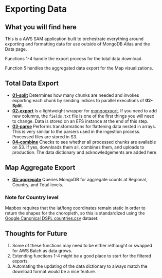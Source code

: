 # Exporting Data

## What you will find here

This is a AWS SAM application built to orchestrate everything around exporting and formatting data for use outside of MongoDB Atlas and the Data page.

Functions 1-4 handle the export process for the total data download.

Function 5 handles the aggregated data export for the Map visualizations.

## Total Data Export

- **[01-split](https://github.com/globaldothealth/list/tree/main/data-serving/scripts/export-data/functions/01-split)** Determines how many chunks are needed and invokes exporting each chunk by sending indices to parallel executions of **02-Split**.
- **[02-export](https://github.com/globaldothealth/list/tree/main/data-serving/scripts/export-data/functions/02-export)** Is a lightweight wrapper for [mongoexport](). If you need to add new columns, the `fields.txt` file is one of the first things you will need to change. Data is stored on an EFS instance at the end of this step.
- **[03-parse](https://github.com/globaldothealth/list/tree/main/data-serving/scripts/export-data/functions/03-parse)** Performs transformations for flattening data nested in arrays. This is very similar to the parsers used in the ingestion process. Processed files are stored in S3.
- **[04-combine](https://github.com/globaldothealth/list/tree/main/data-serving/scripts/export-data/functions/04-combine)** Checks to see whether all processed chunks are available on S3. If yes, downloads them all, combines them, and uploads to production. The data dictionary and acknowledgements are added here.

## Map Aggregate Export

- **[05-aggregate](https://github.com/globaldothealth/list/tree/main/data-serving/scripts/export-data/functions/05-aggregate)** Queries MongoDB for aggregate counts at Regional, Country, and Total levels.

### Note for Country level

Mapbox requires that the lat/long coordinates remain static in order to return the shapes for the choropleth, so this is standardized using the [Google Canonical DSPL countries.csv](https://developers.google.com/public-data/docs/canonical/countries_csv) dataset.

## Thoughts for Future

1. Some of these functions may need to be either rethought or swapped for AWS Batch as data grows.
2. Extending functions 1-4 might be a good place to start for the filtered exports.
3. Automating the updating of the data dictionary to always match the download format would be a nice feature.